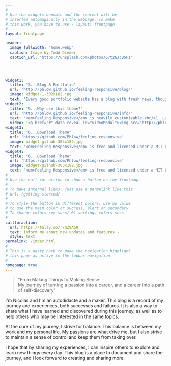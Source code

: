 ```yaml
---
#
# Use the widgets beneath and the content will be
# inserted automagically in the webpage. To make
# this work, you have to use › layout: frontpage
#
layout: frontpage

header:
  image_fullwidth: "home.webp"
  caption: Image by Todd Diemer
  caption_url: "https://unsplash.com/photos/67t2GJcD5PI"



  
widget1:
  title: "3...Blog & Portfolio"
  url: 'http://phlow.github.io/feeling-responsive/blog/'
  image: widget-1-302x182.jpg
  text: 'Every good portfolio website has a blog with fresh news, thoughts and develop&shy;ments of your activities. <em>Feeling Responsive</em> offers you a fully functional blog with an archive page to give readers a quick overview of all your posts.'
widget2:
  title: "9...Why use this theme?"
  url: 'http://phlow.github.io/feeling-responsive/info/'
  text: '<em>Feeling Responsive</em> is heavily customizable.<br/>1. Language-Support :)<br/>2. Optimized for speed and it&#39;s responsive.<br/>3. Built on <a href="http://foundation.zurb.com/">Foundation Framework</a>.<br/>4. Seven different Headers.<br/>5. Customizable navigation, footer,...'
  video: '<a href="#" data-reveal-id="videoModal"><img src="http://phlow.github.io/feeling-responsive/images/start-video-feeling-responsive-302x182.jpg" width="302" height="182" alt=""/></a>'
widget3:
  title: "6...Download Theme"
  url: 'https://github.com/Phlow/feeling-responsive'
  image: widget-github-303x182.jpg
  text: '<em>Feeling Responsive</em> is free and licensed under a MIT License. Make it your own and start building. The code is well-documented and explains you how it works.'
widget4:
  title: "6...Download Theme"
  url: 'https://github.com/Phlow/feeling-responsive'
  image: widget-github-303x182.jpg
  text: '<em>Feeling Responsive</em> is free and licensed under a MIT License. Make it your own and start building. The code is well-documented and explains you how it works.'
#
# Use the call for action to show a button on the frontpage
#
# To make internal links, just use a permalink like this
# url: /getting-started/
#
# To style the button in different colors, use no value
# to use the main color or success, alert or secondary.
# To change colors see sass/_01_settings_colors.scss
#
callforaction:
  url: https://tally.so/r/mZ9Ab0
  text: Inform me about new updates and features ›
  style: text
permalink: /index.html
#
# This is a nasty hack to make the navigation highlight
# this page as active in the topbar navigation
#
homepage: true
---
```


> "From Making Things to Making Sense:   
> My journey of turning a passion into a career, and a career into a path of self-discovery"

I'm Nicolas and I'm an autodidacte and a maker. This blog is a record of my journey and experiences, both successes and failures. It is also a way to share what I have learned and discovered during this journey, as well as to help others who may be interested in the same topics.

At the core of my journey, I strive for balance. This balance is between my work and my personal life. My passions are what drive me, but I also strive to maintain a sense of control and keep them from taking over.

I hope that by sharing my experiences, I can inspire others to explore and learn new things every day. This blog is a place to document and share the journey, and I look forward to creating and sharing more.
